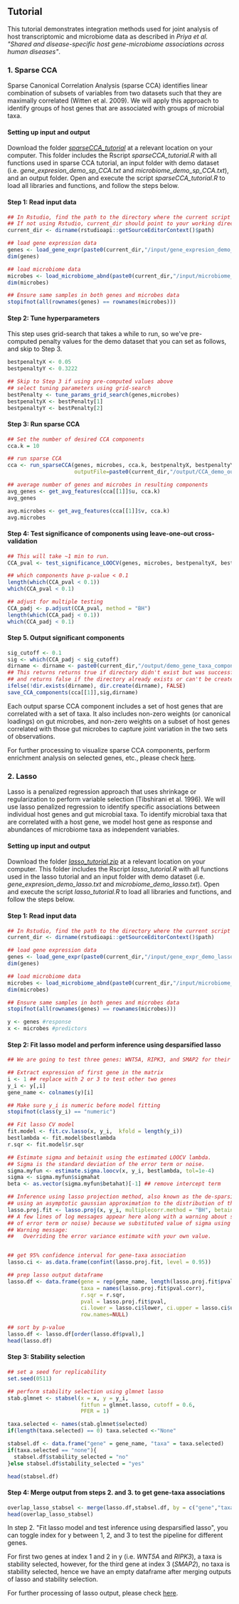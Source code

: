 ## Tutorial
This tutorial demonstrates integration methods used for joint analysis of host transcriptomic and microbiome data as described in _Priya et al. "Shared and disease-specific host gene-microbiome associations across human diseases"_.

### 1. Sparse CCA
Sparse Canonical Correlation Analysis (sparse CCA) identifies linear combination of subsets of variables from two datasets such that they are maximally correlated (Witten et al. 2009). We will apply this approach to identify groups of host genes that are associated with groups of microbial taxa.   

#### Setting up input and output

Download the folder [_sparseCCA_tutorial_](https://github.com/blekhmanlab/host_gene_microbiome_interactions/blob/main/Tutorial/sparseCCA_tutorial.zip) at a relevant location on your computer. This folder includes the Rscript _sparseCCA_tutorial.R_ with all functions used in sparse CCA tutorial, an input folder with demo dataset (i.e. _gene_expresion_demo_sp_CCA.txt_ and _microbiome_demo_sp_CCA.txt_), and an output folder. 
Open and execute the script _sparseCCA_tutorial.R_ to load all libraries and functions, and follow the steps below.    

#### Step 1: Read input data

```R
## In Rstudio, find the path to the directory where the current script is located.
## If not using Rstudio, current_dir should point to your working directory for this demo.
current_dir <- dirname(rstudioapi::getSourceEditorContext()$path)

## load gene expression data
genes <- load_gene_expr(paste0(current_dir,"/input/gene_expresion_demo_sp_CCA.txt"))
dim(genes)

## load microbiome data
microbes <- load_microbiome_abnd(paste0(current_dir,"/input/microbiome_demo_sp_CCA.txt"))
dim(microbes)

## Ensure same samples in both genes and microbes data
stopifnot(all(rownames(genes) == rownames(microbes)))
```

#### Step 2: Tune hyperparameters

This step uses grid-search that takes a while to run, so we've pre-computed penalty values for the demo dataset that you can set as follows, and skip to Step 3.
```R
bestpenaltyX <- 0.05
bestpenaltyY <- 0.3222
```

```R
## Skip to Step 3 if using pre-computed values above
## select tuning parameters using grid-search
bestPenalty <- tune_params_grid_search(genes,microbes)
bestpenaltyX <- bestPenalty[1]
bestpenaltyY <- bestPenalty[2]
```

#### Step 3: Run sparse CCA

```R
## Set the number of desired CCA components
cca.k = 10

## run sparse CCA
cca <- run_sparseCCA(genes, microbes, cca.k, bestpenaltyX, bestpenaltyY,
                     outputFile=paste0(current_dir,"/output/CCA_demo_output_",bestpenaltyX,"_",bestpenaltyY,".txt"))

## average number of genes and microbes in resulting components
avg_genes <- get_avg_features(cca[[1]]$u, cca.k)
avg_genes

avg.microbes <- get_avg_features(cca[[1]]$v, cca.k)
avg.microbes
```

#### Step 4: Test significance of components using leave-one-out cross-validation

```R
## This will take ~1 min to run. 
CCA_pval <- test_significance_LOOCV(genes, microbes, bestpenaltyX, bestpenaltyY, cca.k)

## which components have p-value < 0.1
length(which(CCA_pval < 0.1)) 
which(CCA_pval < 0.1)

## adjust for multiple testing
CCA_padj <- p.adjust(CCA_pval, method = "BH")
length(which(CCA_padj < 0.1))
which(CCA_padj < 0.1)
```

#### Step 5. Output significant components

```R
sig_cutoff <- 0.1 
sig <- which(CCA_padj < sig_cutoff)
dirname <- dirname <- paste0(current_dir,"/output/demo_gene_taxa_components/")
## This returns returns true if directory didn't exist but was successfully created,
## and returns false if the directory already exists or can't be created.
ifelse(!dir.exists(dirname), dir.create(dirname), FALSE)
save_CCA_components(cca[[1]],sig,dirname)
```
Each output sparse CCA component includes a set of host genes that are correlated with a set of taxa. It also includes non-zero weights (or canonical loadings) on gut microbes, and non-zero weights on a subset of host genes correlated with those gut microbes to capture joint variation in the two sets of observations.   

For further processing to visualize sparse CCA components, perform enrichment analysis on selected genes, etc., please check [here](https://github.com/blekhmanlab/host_gene_microbiome_interactions/tree/main/sparseCCA).

### 2. Lasso

Lasso is a penalized regression approach that uses shrinkage or regularization to perform variable selection (Tibshirani et al. 1996). We will use lasso penalized regression to identify specific associations between individual host genes and gut microbial taxa. To identify microbial taxa that are correlated with a host gene, we model host gene as response and abundances of microbiome taxa as independent variables. 

#### Setting up input and output

Download the folder [_lasso_tutorial.zip_](https://github.com/blekhmanlab/host_gene_microbiome_interactions/blob/main/Tutorial/lasso_tutorial.zip) at a relevant location on your computer. This folder includes the Rscript _lasso_tutorial.R_ with all functions used in the lasso tutorial and an input folder with demo dataset (i.e. _gene_expresion_demo_lasso.txt_ and _microbiome_demo_lasso.txt_). 
Open and execute the script _lasso_tutorial.R_ to load all libraries and functions, and follow the steps below.

#### Step 1: Read input data
```R
## In Rstudio, find the path to the directory where the current script is located.
current_dir <- dirname(rstudioapi::getSourceEditorContext()$path)

## load gene expression data
genes <- load_gene_expr(paste0(current_dir,"/input/gene_expr_demo_lasso.txt"))
dim(genes)

## load microbiome data
microbes <- load_microbiome_abnd(paste0(current_dir,"/input/microbiome_demo_lasso.txt"))
dim(microbes)

## Ensure same samples in both genes and microbes data
stopifnot(all(rownames(genes) == rownames(microbes)))

y <- genes #response
x <- microbes #predictors
```

#### Step 2: Fit lasso model and perform inference using desparsified lasso
```R
## We are going to test three genes: WNT5A, RIPK3, and SMAP2 for their association with microbes

## Extract expression of first gene in the matrix
i <- 1 ## replace with 2 or 3 to test other two genes
y_i <- y[,i]
gene_name <- colnames(y)[i]

## Make sure y_i is numeric before model fitting
stopifnot(class(y_i) == "numeric")

## Fit lasso CV model
fit.model <- fit.cv.lasso(x, y_i,  kfold = length(y_i))
bestlambda <- fit.model$bestlambda
r.sqr <- fit.model$r.sqr

## Estimate sigma and betainit using the estimated LOOCV lambda.
## Sigma is the standard deviation of the error term or noise.
sigma.myfun <- estimate.sigma.loocv(x, y_i, bestlambda, tol=1e-4)
sigma <- sigma.myfun$sigmahat
beta <- as.vector(sigma.myfun$betahat)[-1] ## remove intercept term

## Inference using lasso projection method, also known as the de-sparsified Lasso,
## using an asymptotic gaussian approximation to the distribution of the estimator.
lasso.proj.fit <- lasso.proj(x, y_i, multiplecorr.method = "BH", betainit = beta, sigma = sigma, suppress.grouptesting = T)
## A few lines of log messages appear here along with a warning about substituting sigma value (i.e. standard deviation 
## of error term or noise) because we substituted value of sigma using our computation above.
## Warning message:
##   Overriding the error variance estimate with your own value.


## get 95% confidence interval for gene-taxa association
lasso.ci <- as.data.frame(confint(lasso.proj.fit, level = 0.95))

## prep lasso output dataframe
lasso.df <- data.frame(gene = rep(gene_name, length(lasso.proj.fit$pval)),
                       taxa = names(lasso.proj.fit$pval.corr),
                       r.sqr = r.sqr,
                       pval = lasso.proj.fit$pval,
                       ci.lower = lasso.ci$lower, ci.upper = lasso.ci$upper,
                       row.names=NULL)

## sort by p-value
lasso.df <- lasso.df[order(lasso.df$pval),]
head(lasso.df)
```

#### Step 3: Stability selection

```R
## set a seed for replicability
set.seed(0511)

## perform stability selection using glmnet lasso
stab.glmnet <- stabsel(x = x, y = y_i,
                       fitfun = glmnet.lasso, cutoff = 0.6,
                       PFER = 1)

taxa.selected <- names(stab.glmnet$selected)
if(length(taxa.selected) == 0) taxa.selected <-"None"

stabsel.df <- data.frame("gene" = gene_name, "taxa" = taxa.selected)
if(taxa.selected == "none"){
  stabsel.df$stability_selected = "no"
}else stabsel.df$stability_selected = "yes"

head(stabsel.df)
```

#### Step 4: Merge output from steps 2. and 3. to get gene-taxa associations
```R
overlap_lasso_stabsel <- merge(lasso.df,stabsel.df, by = c("gene","taxa"))
head(overlap_lasso_stabsel)
```

In step 2. "Fit lasso model and test inference using desparsified lasso", you can toggle index for
y between 1, 2, and 3 to test the pipeline for different genes.

For first two genes at index 1 and 2 in y (i.e. _WNT5A_ and _RIPK3_), a taxa is stability selected, however, for the third gene at index 3 (_SMAP2_), no taxa is stability selected, hence we have an empty dataframe after merging outputs of lasso and stability selection.


For further processing of lasso output, please check [here](https://github.com/blekhmanlab/host_gene_microbiome_interactions/tree/main/lasso).





